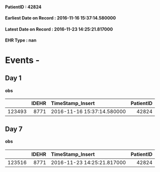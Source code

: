 
#### PatientID : 42824
#### Earliest Date on Record : 2016-11-16 15:37:14.580000
#### Latest Date on Record : 2016-11-23 14:25:21.817000
#### EHR Type : nan

# Events - 

## Day 1

#### obs
|        |   IDEHR | TimeStamp_Insert           |   PatientID |
|-------:|--------:|:---------------------------|------------:|
| 123493 |    8771 | 2016-11-16 15:37:14.580000 |       42824 |


## Day 7

#### obs
|        |   IDEHR | TimeStamp_Insert           |   PatientID |
|-------:|--------:|:---------------------------|------------:|
| 123516 |    8771 | 2016-11-23 14:25:21.817000 |       42824 |


